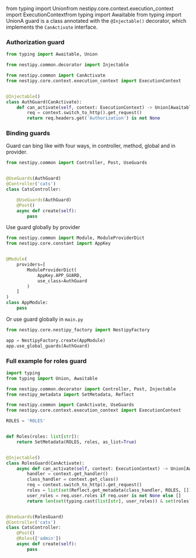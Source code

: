 from typing import Unionfrom nestipy.core.context.execution_context import ExecutionContextfrom typing import Awaitable
from typing import UnionA guard is a class annotated with the `@Injectable()` decorator, which implements
the `CanActivate` interface.

### Authorization guard

```python
from typing import Awaitable, Union

from nestipy.common.decorator import Injectable

from nestipy.common import CanActivate
from nestipy.core.context.execution_context import ExecutionContext


@Injectable()
class AuthGuard(CanActivate):
    def can_activate(self, context: ExecutionContext) -> Union[Awaitable[bool], bool]:
        req = context.switch_to_http().get_request()
        return req.headers.get('Authorization') is not None

```

### Binding guards

Guard can bing like with four ways, in controller, method, global and in provider.

```python
from nestipy.common import Controller, Post, UseGuards


@UseGuards(AuthGuard)
@Controller('cats')
class CatsController:

    @UseGuards(AuthGuard)
    @Post()
    async def create(self):
        pass
```

Use guard globally by provider

```python
from nestipy.common import Module, ModuleProviderDict
from nestipy.core.constant import AppKey


@Module(
    providers=[
        ModuleProviderDict(
            AppKey.APP_GUARD,
            use_class=AuthGuard
        )
    ]
)
class AppModule:
    pass
```

Or use guard globally in `main.py`

```python
from nestipy.core.nestipy_factory import NestipyFactory

app = NestipyFactory.create(AppModule)
app.use_global_guards(AuthGuard)

```

### Full example for roles guard

```python
import typing
from typing import Union, Awaitable

from nestipy.common.decorator import Controller, Post, Injectable
from nestipy_metadata import SetMetadata, Reflect

from nestipy.common import CanActivate, UseGuards
from nestipy.core.context.execution_context import ExecutionContext

ROLES = 'ROLES'


def Roles(roles: list[str]):
    return SetMetadata(ROLES, roles, as_list=True)


@Injectable()
class RolesGuard(CanActivate):
    async def can_activate(self, context: ExecutionContext) -> Union[Awaitable[bool], bool]:
        handler = context.get_handler()
        class_handler = context.get_class()
        req = context.switch_to_http().get_request()
        roles = list(set(Reflect.get_metadata(class_handler, ROLES, []) + Reflect.get_metadata(handler, ROLES, [])))
        user_roles = req.user.roles if req.user is not None else []
        return len(set(typing.cast(list[str], user_roles)) & set(roles)) > 0


@UseGuards(RolesGuard)
@Controller('cats')
class CatsController:
    @Post()
    @Roles(['admin'])
    async def create(self):
        pass
```


